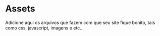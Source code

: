 # Assets
Adicione aqui os arquivos que fazem com que seu site fique bonito, tais
como css, javascript, imagens e etc...